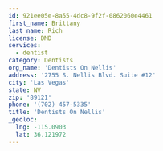 ```yaml
---
id: 921ee05e-8a55-4dc8-9f2f-0862060e4461
first_name: Brittany
last_name: Rich
license: DMD
services:
  - dentist
category: Dentists
org_name: 'Dentists On Nellis'
address: '2755 S. Nellis Blvd. Suite #12'
city: 'Las Vegas'
state: NV
zip: '89121'
phone: '(702) 457-5335'
title: 'Dentists On Nellis'
_geoloc:
  lng: -115.0903
  lat: 36.121972
---
```

